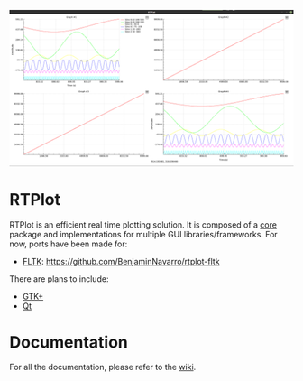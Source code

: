 ![Screenshot](https://github.com/BenjaminNavarro/rtplot/blob/master/share/images/rtplot.png)

# RTPlot
RTPlot is an efficient real time plotting solution. It is composed of a [core](https://github.com/BenjaminNavarro/rtplot-core) package and implementations for multiple GUI libraries/frameworks. For now, ports have been made for:
* [FLTK](http://www.fltk.org): https://github.com/BenjaminNavarro/rtplot-fltk

There are plans to include:
* [GTK+](https://www.gtk.org/)
* [Qt](https://www.qt.io)

# Documentation
For all the documentation, please refer to the [wiki](https://github.com/BenjaminNavarro/rtplot/wiki).

